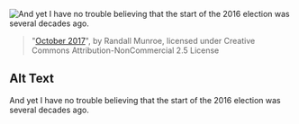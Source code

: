 ![And yet I have no trouble believing that the start of the 2016 election was several decades ago.](https://imgs.xkcd.com/comics/october_2017.png)
> "[October 2017](https://xkcd.com/1898/)", by Randall Munroe, licensed under Creative Commons Attribution-NonCommercial 2.5 License

## Alt Text
And yet I have no trouble believing that the start of the 2016 election was several decades ago.
